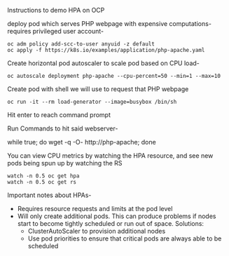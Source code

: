 Instructions to demo HPA on OCP

deploy pod which serves PHP webpage with expensive computations- requires privileged user account-

    oc adm policy add-scc-to-user anyuid -z default
    oc apply -f https://k8s.io/examples/application/php-apache.yaml

Create horizontal pod autoscaler to scale pod based on CPU load-

    oc autoscale deployment php-apache --cpu-percent=50 --min=1 --max=10

Create pod with shell we will use to request that PHP webpage

    oc run -it --rm load-generator --image=busybox /bin/sh 

Hit enter to reach command prompt

Run Commands to hit said webserver-

   while true; do wget -q -O- http://php-apache; done 

You can view CPU metrics by watching the HPA resource, and see new pods being spun up by watching the RS

    watch -n 0.5 oc get hpa
    watch -n 0.5 oc get rs

Important notes about HPAs-
- Requires resource requests and limits at the pod level
- Will only create additional pods. This can produce problems if nodes start to become tightly scheduled or run out of space. Solutions:
    - ClusterAutoScaler to provision additional nodes
    - Use pod priorities to ensure that critical pods are always able to be scheduled
